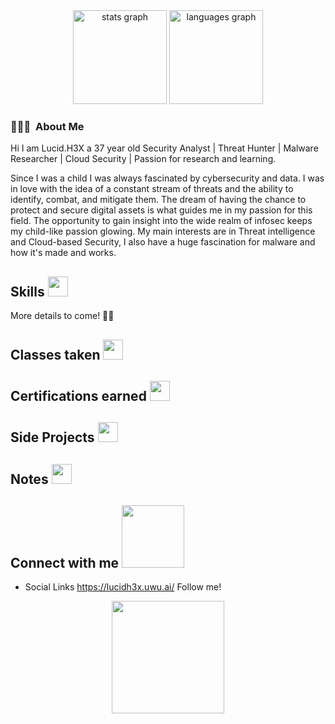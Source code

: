 
<div align="center">
<img src="https://github-readme-stats.vercel.app/api?username=LucidH3X&theme=tokyonight&show_icons=true&hide_border=true&count_private=true" height="150" alt="stats graph"/>
<img src="https://github-readme-stats.vercel.app/api/top-langs?username=LucidH3X&hide=html,scss,stylus,blade,jupyter%20notebook,python,css,shell,batchfile,dockerfile,typescript&theme=tokyonight&show_icons=true&hide_border=true" height="150" alt="languages graph"  />
</div>



### 👨🏻‍💻 &nbsp;About Me

Hi I am Lucid.H3X a 37 year old Security Analyst | Threat Hunter | Malware Researcher | Cloud Security | Passion for research and learning.

Since I was a child I was always fascinated by cybersecurity and data. I was in love with the idea of a constant stream of threats and the ability to identify, combat, and mitigate them. The dream of having the chance to protect and secure digital assets is what guides me in my passion for this field. The opportunity to gain insight into the wide realm of infosec keeps my child-like passion glowing. My main interests are in Threat intelligence and Cloud-based Security, I also have a huge fascination for malware and how it's made and works. 

<h2> Skills <img src = "https://media2.giphy.com/media/QssGEmpkyEOhBCb7e1/giphy.gif?cid=ecf05e47a0n3gi1bfqntqmob8g9aid1oyj2wr3ds3mg700bl&rid=giphy.gif" width = 32px> </h2>

More details to come! 🧟‍♂️

## Classes taken <img src = "https://media2.giphy.com/media/QssGEmpkyEOhBCb7e1/giphy.gif?cid=ecf05e47a0n3gi1bfqntqmob8g9aid1oyj2wr3ds3mg700bl&rid=giphy.gif" width = 32px> </h2>

## Certifications earned <img src = "https://media2.giphy.com/media/QssGEmpkyEOhBCb7e1/giphy.gif?cid=ecf05e47a0n3gi1bfqntqmob8g9aid1oyj2wr3ds3mg700bl&rid=giphy.gif" width = 32px> </h2>

## Side Projects <img src = "https://media2.giphy.com/media/QssGEmpkyEOhBCb7e1/giphy.gif?cid=ecf05e47a0n3gi1bfqntqmob8g9aid1oyj2wr3ds3mg700bl&rid=giphy.gif" width = 32px> </h2>

## Notes <img src = "https://media2.giphy.com/media/QssGEmpkyEOhBCb7e1/giphy.gif?cid=ecf05e47a0n3gi1bfqntqmob8g9aid1oyj2wr3ds3mg700bl&rid=giphy.gif" width = 32px> </h2>

<h2> Connect with me <img src='https://raw.githubusercontent.com/ShahriarShafin/ShahriarShafin/main/Assets/handshake.gif' width="100px"> </h2>

* Social Links https://lucidh3x.uwu.ai/ Follow me!

<p align="center">
  <img height="180em" src="https://media0.giphy.com/media/UcxGOKqvVu4ns8tUs5/giphy.gif?cid=790b7611700b6ee79fcafc3c7334143378d187fc556cebc9&rid=giphy.gif&ct=s">
</p>


    
